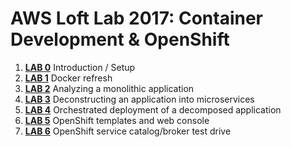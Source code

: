 # AWS Loft Lab 2017: Container Development & OpenShift

1. **[LAB 0](labs/lab0/chapter0.md)** Introduction / Setup
1. **[LAB 1](labs/lab1/chapter1.md)** Docker refresh
1. **[LAB 2](labs/lab2/chapter2.md)** Analyzing a monolithic application
1. **[LAB 3](labs/lab3/chapter3.md)** Deconstructing an application into microservices
1. **[LAB 4](labs/lab4/chapter4.md)** Orchestrated deployment of a decomposed application
1. **[LAB 5](labs/lab5/chapter5.md)** OpenShift templates and web console
1. **[LAB 6](labs/lab6/chapter6.md)** OpenShift service catalog/broker test drive
